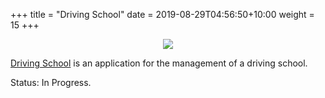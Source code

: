 +++
title = "Driving School"
date = 2019-08-29T04:56:50+10:00
weight = 15
+++

<p style="text-align: center">
   <img src="screenshot.png"><br/>
</p>

[Driving School](https://github.com/idirall22/driving_school_app) is an application for the management of a driving school.

Status: In Progress.
